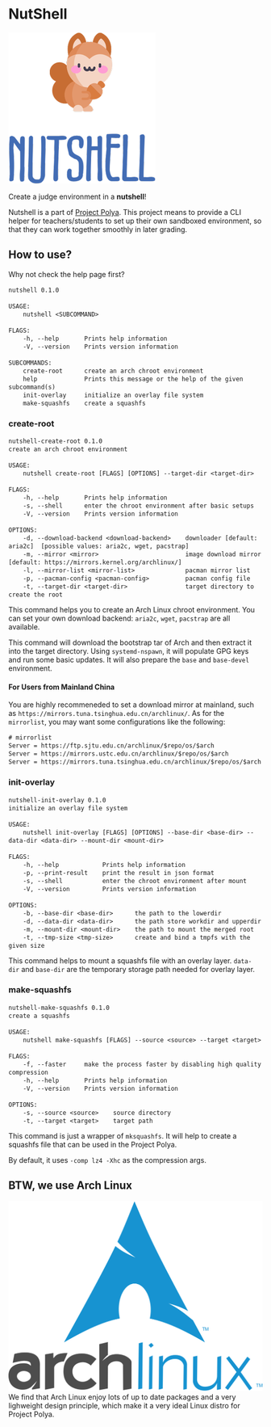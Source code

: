 # NutShell

![nutshell](logo.png)

Create a judge environment in a **nutshell**! 

Nutshell is a part of [Project Polya](https://github.com/project-polya). This project means to provide a
CLI helper for teachers/students to set up their own sandboxed environment, so that they can work together
smoothly in later grading.

## How to use?
Why not check the help page first?
```text
nutshell 0.1.0

USAGE:
    nutshell <SUBCOMMAND>

FLAGS:
    -h, --help       Prints help information
    -V, --version    Prints version information

SUBCOMMANDS:
    create-root      create an arch chroot environment
    help             Prints this message or the help of the given subcommand(s)
    init-overlay     initialize an overlay file system
    make-squashfs    create a squashfs
```

### create-root
```text
nutshell-create-root 0.1.0
create an arch chroot environment

USAGE:
    nutshell create-root [FLAGS] [OPTIONS] --target-dir <target-dir>

FLAGS:
    -h, --help       Prints help information
    -s, --shell      enter the chroot environment after basic setups
    -V, --version    Prints version information

OPTIONS:
    -d, --download-backend <download-backend>    downloader [default: aria2c]  [possible values: aria2c, wget, pacstrap]
    -m, --mirror <mirror>                        image download mirror [default: https://mirrors.kernel.org/archlinux/]
    -l, --mirror-list <mirror-list>              pacman mirror list
    -p, --pacman-config <pacman-config>          pacman config file
    -t, --target-dir <target-dir>                target directory to create the root              
```
This command helps you to create an Arch Linux chroot environment. You can set your own download backend:
`aria2c`, `wget`, `pacstrap` are all available.

This command will download the bootstrap tar of Arch and then extract it into the target directory. Using `systemd-nspawn`,
it will populate GPG keys and run some basic updates. It will also prepare the `base` and `base-devel` environment.

#### For Users from Mainland China
You are highly recommeneded to set a download mirror at mainland, such as `https://mirrors.tuna.tsinghua.edu.cn/archlinux/`.
As for the `mirrorlist`, you may want some configurations like the following:
```text
# mirrorlist
Server = https://ftp.sjtu.edu.cn/archlinux/$repo/os/$arch
Server = https://mirrors.ustc.edu.cn/archlinux/$repo/os/$arch
Server = https://mirrors.tuna.tsinghua.edu.cn/archlinux/$repo/os/$arch
```

### init-overlay
```text
nutshell-init-overlay 0.1.0
initialize an overlay file system

USAGE:
    nutshell init-overlay [FLAGS] [OPTIONS] --base-dir <base-dir> --data-dir <data-dir> --mount-dir <mount-dir>

FLAGS:
    -h, --help            Prints help information
    -p, --print-result    print the result in json format
    -s, --shell           enter the chroot environment after mount
    -V, --version         Prints version information

OPTIONS:
    -b, --base-dir <base-dir>      the path to the lowerdir
    -d, --data-dir <data-dir>      the path store workdir and upperdir
    -m, --mount-dir <mount-dir>    the path to mount the merged root
    -t, --tmp-size <tmp-size>      create and bind a tmpfs with the given size
``` 
This command helps to mount a squashfs file with an overlay layer. `data-dir` and `base-dir` are the temporary storage path needed for overlay layer.

### make-squashfs
```text
nutshell-make-squashfs 0.1.0
create a squashfs

USAGE:
    nutshell make-squashfs [FLAGS] --source <source> --target <target>

FLAGS:
    -f, --faster     make the process faster by disabling high quality compression
    -h, --help       Prints help information
    -V, --version    Prints version information

OPTIONS:
    -s, --source <source>    source directory
    -t, --target <target>    target path
```
This command is just a wrapper of `mksquashfs`. It will help to create a squashfs file that can be used
in the Project Polya. 

By default, it uses `-comp lz4 -Xhc` as the compression args. 

## BTW, we use Arch Linux
![arch logo](arch.png)
We find that Arch Linux enjoy lots of up to date packages and a very lighweight design principle,
which make it a very ideal Linux distro for Project Polya.